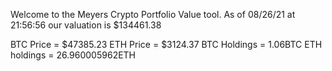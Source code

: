 Welcome to the Meyers Crypto Portfolio Value tool. 
As of 08/26/21 at 21:56:56 our valuation is $134461.38 

BTC Price = $47385.23
 ETH Price = $3124.37
BTC Holdings = 1.06BTC
 ETH holdings = 26.960005962ETH 
